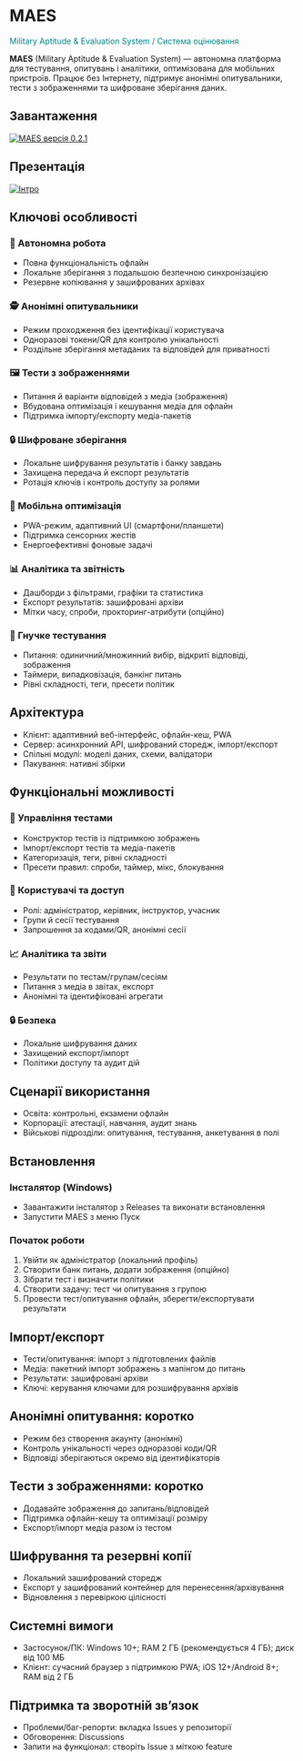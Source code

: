 # MAES
<p><span style="color:teal">Military Aptitude & Evaluation System / Система оцінювання</span></p>

**MAES** (Military Aptitude & Evaluation System) — автономна платформа для тестування, опитувань і аналітики, оптимізована для мобільних пристроїв. Працює без Інтернету, підтримує анонімні опитувальники, тести з зображеннями та шифроване зберігання даних.

## Завантаження
[![MAES версія 0.2.1](https://github.com/AnatoliiShliakhto/maes-bin/releases/download/v0.1.0/download.png)](https://github.com/AnatoliiShliakhto/maes/releases/download/v0.2.1/maes.msi)

## Презентація
[![Інтро](https://github.com/AnatoliiShliakhto/maes-bin/releases/download/v0.1.0/Intro.png)](https://youtu.be/-00g1EAatks)

## Ключові особливості
### 🔌 Автономна робота
- Повна функціональність офлайн
- Локальне зберігання з подальшою безпечною синхронізацією
- Резервне копіювання у зашифрованих архівах

### 🕵️ Анонімні опитувальники
- Режим проходження без ідентифікації користувача
- Одноразові токени/QR для контролю унікальності
- Роздільне зберігання метаданих та відповідей для приватності

### 🖼️ Тести з зображеннями
- Питання й варіанти відповідей з медіа (зображення)
- Вбудована оптимізація і кешування медіа для офлайн
- Підтримка імпорту/експорту медіа-пакетів

### 🔒 Шифроване зберігання
- Локальне шифрування результатів і банку завдань
- Захищена передача й експорт результатів
- Ротація ключів і контроль доступу за ролями

### 📱 Мобільна оптимізація
- PWA-режим, адаптивний UI (смартфони/планшети)
- Підтримка сенсорних жестів
- Енергоефективні фоновые задачі

### 📊 Аналітика та звітність
- Дашборди з фільтрами, графіки та статистика
- Експорт результатів: зашифровані архіви
- Мітки часу, спроби, прокторинг-атрибути (опційно)

### 🎯 Гнучке тестування
- Питання: одиничний/множинний вибір, відкриті відповіді, зображення
- Таймери, випадковізація, банкінг питань
- Рівні складності, теги, пресети політик

## Архітектура
- Клієнт: адаптивний веб-інтерфейс, офлайн-кеш, PWA
- Сервер: асинхронний API, шифрований сторедж, імпорт/експорт
- Спільні модулі: моделі даних, схеми, валідатори
- Пакування: нативні збірки

## Функціональні можливості
### 📝 Управління тестами
- Конструктор тестів із підтримкою зображень
- Імпорт/експорт тестів та медіа-пакетів
- Категоризація, теги, рівні складності
- Пресети правил: спроби, таймер, мікс, блокування

### 👥 Користувачі та доступ
- Ролі: адміністратор, керівник, інструктор, учасник
- Групи й сесії тестування
- Запрошення за кодами/QR, анонімні сесії

### 📈 Аналітика та звіти
- Результати по тестам/групам/сесіям
- Питання з медіа в звітах, експорт
- Анонімні та ідентифіковані агрегати

### 🔒 Безпека
- Локальне шифрування даних
- Захищений експорт/імпорт
- Політики доступу та аудит дій

## Сценарії використання
- Освіта: контрольні, екзамени офлайн
- Корпорації: атестації, навчання, аудит знань
- Військові підрозділи: опитування, тестування, анкетування в полі

## Встановлення
### Інсталятор (Windows)
- Завантажити інсталятор з Releases та виконати встановлення
- Запустити MAES з меню Пуск

### Початок роботи
1) Увійти як адміністратор (локальний профіль)
2) Створити банк питань, додати зображення (опційно)
3) Зібрати тест і визначити політики
4) Створити задачу: тест чи опитування з групою
5) Провести тест/опитування офлайн, зберегти/експортувати результати

## Імпорт/експорт
- Тести/опитування: імпорт з підготовлених файлів
- Медіа: пакетний імпорт зображень з мапінгом до питань
- Результати: зашифровані архіви
- Ключі: керування ключами для розшифрування архівів

## Анонімні опитування: коротко
- Режим без створення акаунту (анонімні)
- Контроль унікальності через одноразові коди/QR
- Відповіді зберігаються окремо від ідентифікаторів

## Тести з зображеннями: коротко
- Додавайте зображення до запитань/відповідей
- Підтримка офлайн-кешу та оптимізації розміру
- Експорт/імпорт медіа разом із тестом

## Шифрування та резервні копії
- Локальний зашифрований сторедж
- Експорт у зашифрований контейнер для перенесення/архівування
- Відновлення з перевіркою цілісності

## Системні вимоги
- Застосунок/ПК: Windows 10+; RAM 2 ГБ (рекомендується 4 ГБ); диск від 100 МБ
- Клієнт: сучасний браузер з підтримкою PWA; iOS 12+/Android 8+; RAM від 2 ГБ

## Підтримка та зворотній зв’язок
- Проблеми/баг-репорти: вкладка Issues у репозиторії
- Обговорення: Discussions
- Запити на функціонал: створіть Issue з міткою feature
